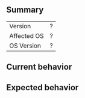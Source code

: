 <!--
Hi there and thank you for reporting a bug! 🐛🐛🐛

If you want to submit a feature request, use this link instead:
  https://github.com/react-native-device-info/react-native-device-info/issues/new?template=feature_request.md
-->

## Summary

|             |     |
| ----------- | --- |
| Version     | ?   |
| Affected OS | ?   |
| OS Version  | ?   |

## Current behavior

<!-- Describe the issue you are facing, including any available error
message, logs, stack trace .. -->

## Expected behavior

<!-- What should have happened instead of this bug -->
